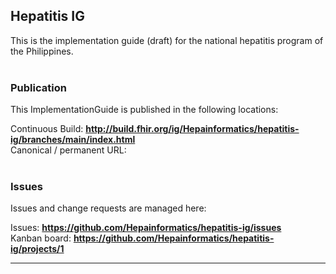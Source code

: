 Hepatitis IG
---
This is the implementation guide (draft) for the national hepatitis program of the Philippines.
<br> </br>
###
### Publication
This ImplementationGuide is published in the following locations:

Continuous Build: __http://build.fhir.org/ig/Hepainformatics/hepatitis-ig/branches/main/index.html__  
Canonical / permanent URL: 
<br> </br>

### Issues
Issues and change requests are managed here:  

Issues:  __https://github.com/Hepainformatics/hepatitis-ig/issues__  
Kanban board:  __https://github.com/Hepainformatics/hepatitis-ig/projects/1__  

---

